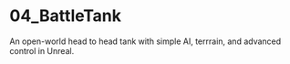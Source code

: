 # 04_BattleTank
An open-world head to head tank with simple AI, terrrain, and advanced control  in Unreal. 
